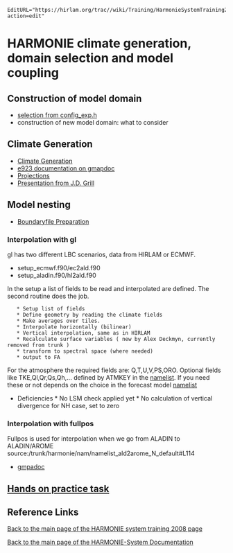 ```@meta
EditURL="https://hirlam.org/trac//wiki/Training/HarmonieSystemTraining2008/Lecture/DomainAndCoupling?action=edit"
```

# HARMONIE climate generation, domain selection and model coupling

## Construction of model domain
 * [selection from config_exp.h](../../../HirlamSystemDocumentation/Mesoscale/HarmonieScripts.md#Modeldomainsettings)
 * construction of new model domain: what to consider
## Climate Generation

 * [Climate Generation](../../../HirlamSystemDocumentation/Mesoscale/HarmonieScripts.md#Climategeneration)
 * [e923 documentation on gmapdoc](http://www.cnrm.meteo.fr/gmapdoc/spip.php?page=recherche&recherche=e923)
 * [Projections](http://www.cnrm.meteo.fr/gmapdoc/spip.php?rubrique24)
 * [Presentation from J.D. Grill](http://www.cnrm.meteo.fr/gmapdoc/spip.php?article108)
 
## Model nesting

  * [Boundaryfile Preparation](../../../HirlamSystemDocumentation/Mesoscale/HarmonieScripts.md#Boundaryfilepreparation)

### Interpolation with gl

 gl has two different LBC scenarios, data from HIRLAM or ECMWF.

   *  setup_ecmwf.f90/ec2ald.f90
   *  setup_aladin.f90/hl2ald.f90

In the setup a list of fields to be read and interpolated are defined. The second routine does the job.

       * Setup list of fields
       * Define geometry by reading the climate fields
       * Make averages over tiles.
       * Interpolate horizontally (bilinear)
       * Vertical interpolation, same as in HIRLAM
       * Recalculate surface variables ( new by Alex Deckmyn, currently removed from trunk )
       * transform to spectral space (where needed)
       * output to FA


For the atmosphere the required fields are: Q,T,U,V,PS,ORO. Optional fields like TKE,Ql,Qr,Qs,Qh,... defined by ATMKEY in the 
[namelist](https://hirlam.org/trac/browser//trunk/harmonie/scr/hir2ald#L34). If you need these or not depends on the choice in the forecast model 
[namelist](https://hirlam.org/trac/browser//trunk/harmonie/nam/namelist_fcstald_h_default#L238)

 * Deficiencies
       * No LSM check applied yet
       * No calculation of vertical divergence for NH case, set to zero

### Interpolation with fullpos

 Fullpos is used for interpolation when we go from ALADIN to ALADIN/AROME
 source:/trunk/harmonie/nam/namelist_ald2arome_N_default#L114
 
 * [gmpadoc](http://www.cnrm.meteo.fr/gmapdoc/spip.php?page=recherche&recherche=ee927)

## [Hands on practice task](../../../HarmonieSystemTraining2008/Training/DomainAndCoupling.md)
## Reference Links

[ Back to the main page of the HARMONIE system training 2008 page](https://hirlam.org/trac/wiki/HarmonieSystemTraining2008)

[Back to the main page of the HARMONIE-System Documentation](https://hirlam.org/trac/wiki/HarmonieSystemDocumentation)
